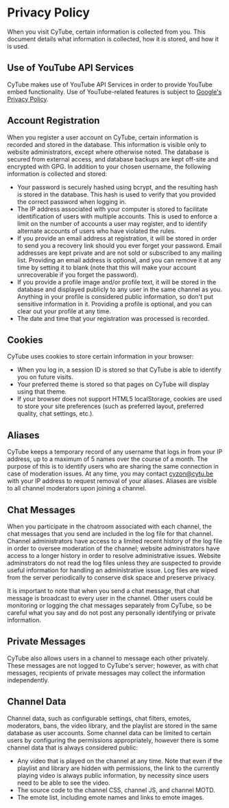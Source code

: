 # Privacy Policy

When you visit CyTube, certain information is collected from you.  This document
details what information is collected, how it is stored, and how it is used.

## Use of YouTube API Services

CyTube makes use of YouTube API Services in order to provide YouTube embed
functionality.  Use of YouTube-related features is subject to [Google's Privacy
Policy](http://www.google.com/policies/privacy).

## Account Registration

When you register a user account on CyTube, certain information is recorded and
stored in the database.  This information is visible only to website
administrators, except where otherwise noted.  The database is secured from
external access, and database backups are kept off-site and encrypted with GPG.
In addition to your chosen username, the following information is collected and
stored:

  * Your password is securely hashed using bcrypt, and the resulting hash is
    stored in the database.  This hash is used to verify that you provided the
    correct password when logging in.
  * The IP address associated with your computer is stored to facilitate
    identification of users with multiple accounts.  This is used to enforce a
    limit on the number of accounts a user may register, and to identify
    alternate accounts of users who have violated the rules.
  * If you provide an email address at registration, it will be stored in order
    to send you a recovery link should you ever forget your password.  Email
    addresses are kept private and are not sold or subscribed to any mailing
    list.  Providing an email address is optional, and you can remove it at any
    time by setting it to blank (note that this will make your account
    unrecoverable if you forget the password).
  * If you provide a profile image and/or profile text, it will be stored in the
    database and displayed publicly to any user in the same channel as you.
    Anything in your profile is considered public information, so don't put
    sensitive information in it.  Providing a profile is optional, and you can
    clear out your profile at any time.
  * The date and time that your registration was processed is recorded.

## Cookies

CyTube uses cookies to store certain information in your browser:

  * When you log in, a session ID is stored so that CyTube is able to identify
    you on future visits.
  * Your preferred theme is stored so that pages on CyTube will display using
    that theme.
  * If your browser does not support HTML5 localStorage, cookies are used to
    store your site preferences (such as preferred layout, preferred quality,
    chat settings, etc.).

## Aliases

CyTube keeps a temporary record of any username that logs in from your IP
address, up to a maximum of 5 names over the course of a month.  The purpose of
this is to identify users who are sharing the same connection in case of
moderation issues.  At any time, you may contact cyzon@cytu.be with your IP
address to request removal of your aliases.  Aliases are visible to all channel
moderators upon joining a channel.

## Chat Messages

When you participate in the chatroom associated with each channel, the chat
messages that you send are included in the log file for that channel.  Channel
administrators have access to a limited recent history of the log file in
order to oversee moderation of the channel; website administrators have access
to a longer history in order to resolve administrative issues.  Website
adminstrators do not read the log files unless they are suspected to provide
useful information for handling an administrative issue.  Log files are wiped
from the server periodically to conserve disk space and preserve privacy.

It is important to note that when you send a chat message, that chat message is
broadcast to every user in the channel.  Other users could be monitoring or
logging the chat messages separately from CyTube, so be careful what you say and
do not post any personally identifying or private information.

## Private Messages

CyTube also allows users in a channel to message each other privately.  These
messages are not logged to CyTube's server; however, as with chat messages,
recipients of private messages may collect the information independently.

## Channel Data

Channel data, such as configurable settings, chat filters, emotes, moderators,
bans, the video library, and the playlist are stored in the same database as
user accounts.  Some channel data can be limited to certain users by configuring
the permissions appropriately, however there is some channel data that is always
considered public:

  * Any video that is played on the channel at any time.  Note that even if the
    playlist and library are hidden with permissions, the link to the currently
    playing video is always public information, by necessity since users need to
    be able to see the video.
  * The source code to the channel CSS, channel JS, and channel MOTD.
  * The emote list, including emote names and links to emote images.
